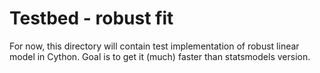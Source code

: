 # Testbed - robust fit

For now, this directory will contain test implementation of robust linear model
in Cython. Goal is to get it (much) faster than statsmodels version.
